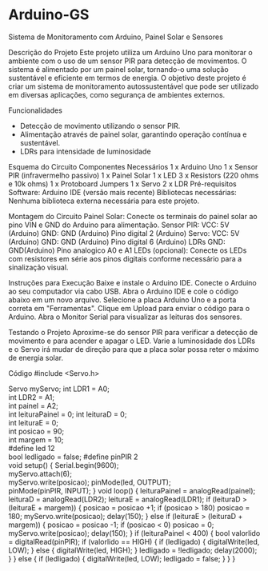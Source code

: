 # Arduino-GS

Sistema de Monitoramento com Arduino, Painel Solar e Sensores

Descrição do Projeto
Este projeto utiliza um Arduino Uno para monitorar o ambiente com o uso de um sensor PIR para detecção de movimentos. O sistema é alimentado por um painel solar, tornando-o uma solução sustentável e eficiente em termos de energia.
O objetivo deste projeto é criar um sistema de monitoramento autossustentável que pode ser utilizado em diversas aplicações, como segurança de ambientes externos. 

Funcionalidades
- Detecção de movimento utilizando o sensor PIR.
- Alimentação através de painel solar, garantindo operação contínua e sustentável.
- LDRs para intensidade de luminosidade


Esquema do Circuito
Componentes Necessários
1 x Arduino Uno
1 x Sensor PIR (infravermelho passivo)
1 x Painel Solar
1 x LED
3 x Resistors (220 ohms e 10k ohms)
1 x Protoboard
Jumpers
1 x Servo
2 x LDR
Pré-requisitos
Software: Arduino IDE (versão mais recente)
Bibliotecas necessárias: Nenhuma biblioteca externa necessária para este projeto.

Montagem do Circuito
Painel Solar: Conecte os terminais do painel solar ao pino VIN e GND do Arduino para alimentação.
Sensor PIR:
VCC: 5V (Arduino)
GND: GND (Arduino)
Pino digital 2 (Arduino)
Servo:
VCC: 5V (Arduino)
GND: GND (Arduino)
Pino digital 6 (Arduino)
LDRs
GND: GND(Arduino)
Pino analogico A0 e A1
LEDs (opcional):
Conecte os LEDs com resistores em série aos pinos digitais conforme necessário para a sinalização visual.

Instruções para Execução
Baixe e instale o Arduino IDE.
Conecte o Arduino ao seu computador via cabo USB.
Abra o Arduino IDE e cole o código abaixo em um novo arquivo.
Selecione a placa Arduino Uno e a porta correta em "Ferramentas".
Clique em Upload para enviar o código para o Arduino.
Abra o Monitor Serial para visualizar as leituras dos sensores.

Testando o Projeto
Aproxime-se do sensor PIR para verificar a detecção de movimento e para acender e apagar o LED.
Varie a luminosidade dos LDRs e o Servo irá mudar de direção para que a placa solar possa reter o máximo de energia solar.

Código
#include <Servo.h>

Servo myServo;
int LDR1 = A0;          
int LDR2 = A1;         
int painel = A2;       
int leituraPainel = 0; 
int leituraD = 0;      
int leituraE = 0;       
int posicao = 90;       
int margem = 10;        
#define led 12          
bool ledligado = false; 
#define pinPIR 2         
void setup() {
  Serial.begin(9600);    
  myServo.attach(6);    
  myServo.write(posicao); 
  pinMode(led, OUTPUT);  
  pinMode(pinPIR, INPUT); 
}
void loop() {
  leituraPainel = analogRead(painel);
  leituraD = analogRead(LDR2);
  leituraE = analogRead(LDR1);
  if (leituraD > (leituraE + margem)) {
    posicao = posicao +1;
    if (posicao > 180) 
    posicao = 180; 
    myServo.write(posicao);
    delay(150);
  } else if (leituraE > (leituraD + margem)) {
    posicao = posicao -1; 
    if (posicao < 0) 
    posicao = 0;
    myServo.write(posicao);
    delay(150);
  }
  if (leituraPainel < 400) {
    bool valorlido = digitalRead(pinPIR);
    if (valorlido == HIGH) {
      if (ledligado) {
        digitalWrite(led, LOW); 
      } else {
        digitalWrite(led, HIGH); 
      }
      ledligado = !ledligado; 
      delay(2000); 
    }
  } else {
    if (ledligado) {
      digitalWrite(led, LOW);
      ledligado = false; 
    }
  }
}


